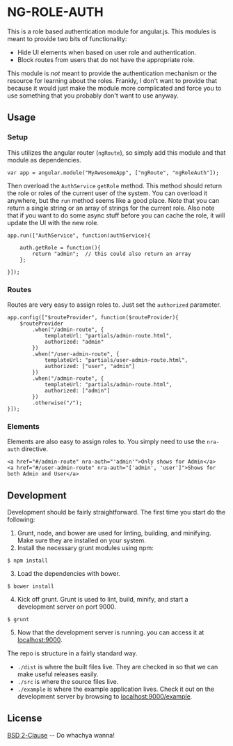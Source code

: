 # NG-ROLE-AUTH
This is a role based authentication module for angular.js.  This modules is meant to provide two
bits of functionality: 
- Hide UI elements when based on user role and authentication. 
- Block routes from users that do not have the appropriate role. 

This module is *not* meant to provide the authentication mechanism or the resource for learning about the 
roles.  Frankly, I don't want to provide that because it would just make the module more 
complicated and force you to use something that you probably don't want to use anyway.  

## Usage
### Setup
This utilizes the angular router (`ngRoute`), so simply add this module and that module as dependencies. 
```
var app = angular.module("MyAwesomeApp", ["ngRoute", "ngRoleAuth"]);
```

Then overload the `AuthService` `getRole` method.  This method should return the role or roles of the current
user of the system.  You can overload it anywhere, but the `run` method seems like a good place.  Note that you 
can return a single string or an array of strings for the current role.  Also note that if you want to do some async stuff
before you can cache the role, it will update the UI with the new role.  
```
app.run(["AuthService", function(authService){
	
	auth.getRole = function(){
		return "admin";  // this could also return an array
	};

}]);
```

### Routes
Routes are very easy to assign roles to.  Just set the `authorized` parameter. 
```
app.config(["$routeProvider", function($routeProvider){
	$routeProvider
		.when("/admin-route", {
			templateUrl: "partials/admin-route.html",
			authorized: "admin"
		})
		.when("/user-admin-route", {
			templateUrl: "partials/user-admin-route.html",
			authorized: ["user", "admin"]
		})
		.when("/admin-route", {
			templateUrl: "partials/admin-route.html",
			authorized: ["admin"]
		})
		.otherwise("/");
}]);
```

### Elements
Elements are also easy to assign roles to.  You simply need to use the `nra-auth` directive.  
```
<a href="#/admin-route" nra-auth="'admin'">Only shows for Admin</a>
<a href="#/user-admin-route" nra-auth="['admin', 'user']">Shows for both Admin and User</a>
```

## Development
Development should be fairly straightforward. The first time you start do the following:  

1. Grunt, node, and bower are used for linting, building, and minifying.  Make sure they are installed on your system.  
2. Install the necessary grunt modules using npm:  
  ```
  $ npm install
  ```  
3. Load the dependencies with bower.  
  ```
  $ bower install
  ```   
4. Kick off grunt.  Grunt is used to lint, build, minify, and start a development server on port 9000.  
  ```
  $ grunt
  ```  
5. Now that the development server is running. you can access it at [localhost:9000](http://localhost:9000). 

The repo is structure in a fairly standard way.  
- `./dist` is where the built files live.  They are checked in so that we can make useful releases easily. 
- `./src` is where the source files live. 
- `./example` is where the example application lives.  Check it out on the development server by 
browsing to [localhost:9000/example](http://localhost:9000/example). 

## License
[BSD 2-Clause](http://opensource.org/licenses/BSD-2-Clause) -- Do whachya wanna! 
